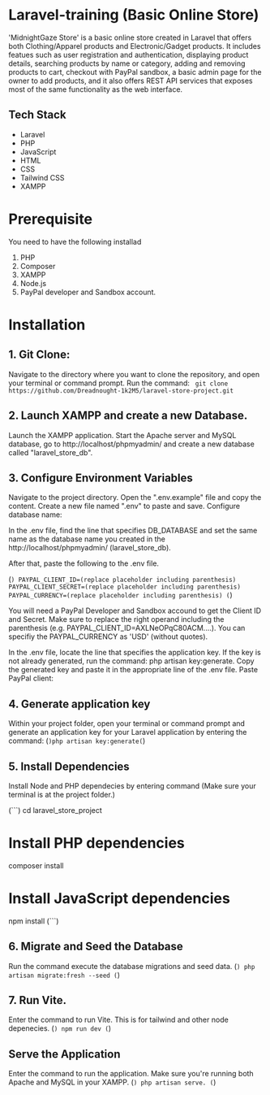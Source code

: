 # Laravel-training (Basic Online Store)
'MidnightGaze Store' is a basic online store created in Laravel that offers both Clothing/Apparel products and Electronic/Gadget products. It includes featues such as user registration and authentication, displaying product details, searching products by name or category, adding and removing products to cart, checkout with PayPal sandbox, a basic admin page for the owner to add products, and it also offers REST API services that exposes most of the same functionality as the web interface.

## Tech Stack

- Laravel
- PHP
- JavaScript
- HTML
- CSS
- Tailwind CSS
- XAMPP

# Prerequisite
You need to have the following installad
1. PHP
2. Composer
3. XAMPP
4. Node.js
5. PayPal developer and Sandbox account.

# Installation

## 1. Git Clone:

Navigate to the directory where you want to clone the repository, and open your terminal or command prompt.
Run the command: 
 ` git clone https://github.com/Dreadnought-1k2M5/laravel-store-project.git`
 
## 2. Launch XAMPP and create a new Database.
Launch the XAMPP application. Start the Apache server and MySQL database, go to http://localhost/phpmyadmin/ and create a new database called "laravel_store_db".

## 3. Configure Environment Variables
Navigate to the project directory. Open the ".env.example" file and copy the content. Create a new file named ".env" to paste and save.
Configure database name:

In the .env file, find the line that specifies DB_DATABASE and set the same name as the database name you created in the http://localhost/phpmyadmin/ (laravel_store_db).

After that, paste the following to the .env file.

(```)
PAYPAL_CLIENT_ID=(replace placeholder including parenthesis)
PAYPAL_CLIENT_SECRET=(replace placeholder including parenthesis)
PAYPAL_CURRENCY=(replace placeholder including parenthesis)
(```)

You will need a PayPal Developer and Sandbox accound to get the Client ID and Secret. Make sure to replace the right operand including the parenthesis (e.g. PAYPAL_CLIENT_ID=AXLNeOPqC80ACM....). You can specifiy the PAYPAL_CURRENCY as 'USD' (without quotes).

In the .env file, locate the line that specifies the application key.
If the key is not already generated, run the command: php artisan key:generate.
Copy the generated key and paste it in the appropriate line of the .env file.
Paste PayPal client:

## 4. Generate application key
Within your project folder, open your terminal or command prompt and generate an application key for your Laravel application by entering the command:
(```)php artisan key:generate(```)

## 5. Install Dependencies
Install Node and PHP dependecies by entering command (Make sure your terminal is at the project folder.)

(```)
cd laravel_store_project

# Install PHP dependencies
composer install

# Install JavaScript dependencies
npm install
(```)

## 6. Migrate and Seed the Database
Run the command execute the database migrations and seed data.
(```)
php artisan migrate:fresh --seed
(```)

## 7. Run Vite.
Enter the command to run Vite. This is for tailwind and other node depenecies.
(```)
npm run dev
(```)

## Serve the Application
Enter the command to run the application. Make sure you're running both Apache and MySQL in your XAMPP.
(```)
php artisan serve.
(```)
